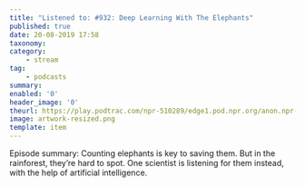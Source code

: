 ```yaml
---
title: "Listened to: #932: Deep Learning With The Elephants"
published: true
date: 20-08-2019 17:58
taxonomy:
category:
	- stream
tag:
	- podcasts
summary:
enabled: '0'
header_image: '0'
theurl: https://play.podtrac.com/npr-510289/edge1.pod.npr.org/anon.npr-mp3/npr/pmoney/2019/08/20190809_pmoney_pmpod932v3.mp3?awCollectionId=510289&awEpisodeId=749938354&orgId=1&d=1524&p=510289&story=749938354&t=podcast&e=749938354&size=24335286&ft=pod&f=510289
image: artwork-resized.png
template: item
---
```

 
Episode summary: Counting elephants is key to saving them. But in the rainforest, they’re hard to spot. One scientist is listening for them instead, with the help of artificial intelligence.
